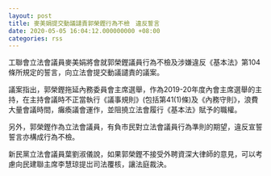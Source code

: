 ```yaml
---
layout: post
title: 麥美娟提交動議譴責郭榮鏗行為不檢　違反誓言
date: 2020-05-05 16:04:12.000000000 +08:00
categories: rss
---
```


工聯會立法會議員麥美娟將會就郭榮鏗議員行為不檢及涉嫌違反《基本法》第104條所規定的誓言，向立法會提交動議譴責的議案。

議案指出，郭榮鏗拖延內務委員會主席選舉，作為2019-20年度內會主席選舉的主持，在主持會議時不正當執行《議事規則》(包括第41(1)條)及《內務守則》，浪費大量會議時間，癱瘓議會運作，並阻撓立法會履行《基本法》賦予的職權。

另外，郭榮鏗作為立法會議員，有負市民對立法會議員行為準則的期望，違反宣誓誓言亦構成行為不檢。

新民黨立法會議員葉劉淑儀說，如果郭榮鏗不接受外聘資深大律師的意見，可以考慮向民建聯主席李慧琼提岀司法覆核，讓法庭裁決。
